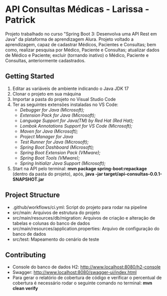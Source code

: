 # API Consultas Médicas - Larissa - Patrick
Projeto trabalhado no curso "Spring Boot 3: Desenvolva uma API Rest em Java" da plataforma de aprendizagem Alura. Projeto voltado a aprendizagem, capaz de cadastrar Médicos, Pacientes e Consultas; bem como, realizar pesquisa por Médico, Paciente e Consultas; atualizar dados de Médico e Paciente; excluir (tornando inativo) o Médico, Paciente e Consultas, anteriormente cadastrados.

## Getting Started
1. Editar as variáveis de ambiente indicando o Java JDK 17
2. Clonar o projeto em sua máquina
3. Importar a pasta do projeto no Visual Studio Code
4. Ter as seguintes extensões instaladas no VS Code:
     - _Debugger for Java (Microsoft);_
     - _Extension Pack for Java (Microsoft);_
     - _Language Support for Java(TM) by Red Hat (Red Hat);_
     - _Lombok Annotations Support for VS Code (Microsoft);_
     - _Maven for Java (Microsoft);_
     - _Project Manager for Java_
     - _Test Runner for Java (Microsoft);_
     - _Spring Boot Dashboard (Microsoft);_
     - _Spring Boot Extension Pack (VMware);_
     - _Spring Boot Tools (VMware);_
     - _Spring Initializr Java Support (Microsoft);_
5. Start na API pelo terminal: **mvn package spring-boot:repackage** (dentro da pasta do projeto), após, **java -jar target/api-consultas-0.0.1-SNAPSHOT.jar**

## Project Structure
- .github/workflows/ci.yml: Script do projeto para rodar na pipeline
- src/main: Arquivos de estrutura do projeto
- src/main/resources/db/migration: Arquivos de criação e alteração de tabelas e colunas do banco de dados
- src/main/resources/application.properties: Arquivo de configuração do banco de dados
- src/test: Mapeamento do cenário de teste

## Contributing
- Console do banco de dados H2: http://www.localhost:8080/h2-console
- Swagger: http://www.localhost:8080/swagger-ui/index.html
- Para gerar o relatório de cobertura de código e verificar o percentual de cobertura é necessário rodar o seguinte comando no terminal: **mvn clean verify**
